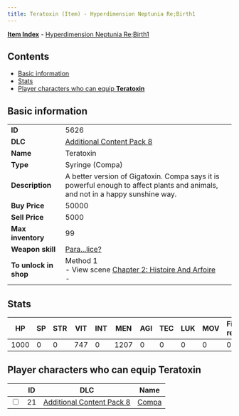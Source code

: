 ```yaml
---
title: Teratoxin (Item) - Hyperdimension Neptunia Re;Birth1
---
```


[**Item Index**](/neptunia/rb1/item/index.html) - [Hyperdimension Neptunia Re;Birth1](/neptunia/rb1)

## Contents

- [Basic information](#basic-information)
- [Stats](#stats)
- [Player characters who can equip **Teratoxin**](#player-characters-who-can-equip-teratoxin)
## Basic information

|   |   |
| -- | -- |
| **ID** | 5626 |
| **DLC** | [Additional Content Pack 8](/neptunia/rb1/dlc/17-pack8.html) |
| **Name** | Teratoxin |
| **Type** | Syringe (Compa) |
| **Description** | A better version of Gigatoxin. Compa says it is powerful enough to affect plants and animals, and not in a happy sunshine way. |
| **Buy Price** | 50000 |
| **Sell Price** | 5000 |
| **Max inventory** | 99 |
| **Weapon skill** | [Para...lice?](/neptunia/rb1/skill/17-3103-para-lice.html) |
| **To unlock in shop** | Method 1<br />- View scene [Chapter 2: Histoire And Arfoire](/neptunia/rb1/scene/1-201-chapter-2-histoire-and-arfoire.html)<br />-  |


## Stats

| HP | SP | STR | VIT | INT | MEN | AGI | TEC | LUK | MOV | Fire res. | Ice res. | Wind res. | Lightning res. |
| -- | -- | --- | --- | --- | --- | --- | --- | --- | --- | --------- | -------- | --------- | -------------- |
| 1000 | 0 | 0 | 747 | 0 | 1207 | 0 | 0 | 0 | 0 | 0 | 0 | 0 | 0 |


## Player characters who can equip **Teratoxin**

|    | ID | DLC | Name |
| -- | -- | --- | ---- |
| <input type="checkbox" id="rb1-player-17-21" class="trackbox" /> | 21 | [Additional Content Pack 8](/neptunia/rb1/dlc/17-pack8.html) | [Compa](/neptunia/rb1/player/17-21-compa.html) |
